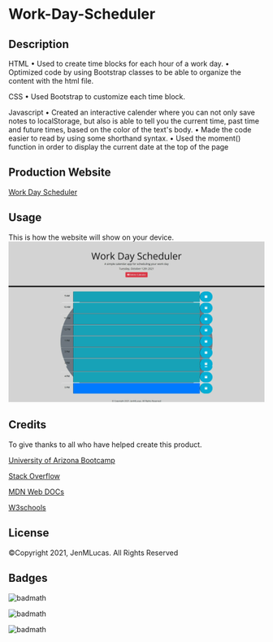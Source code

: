 # Work-Day-Scheduler

## Description
HTML 
• Used to create time blocks for each hour of a work day. 
• Optimized code by using Bootstrap classes to be able to organize the content with the html file. 

CSS
• Used Bootstrap to customize each time block. 

Javascript
• Created an interactive calender where you can not only save notes to localStorage, but also is able to tell you the current time, past time and future times, based on the color of the text's body.
• Made the code easier to read by using some shorthand syntax.
• Used the moment() function in order to display the current date at the top of the page 

## Production Website

[Work Day Scheduler](https://jenmlucas.github.io/Work-Day-Scheduler/ "Work Day Scheduler")

## Usage
This is how the website will show on your device.
![Website Screenshot](./assets/images/screenshot.png)

## Credits
To give thanks to all who have helped create this product.

[University of Arizona Bootcamp](https://courses.bootcampspot.com "UofA")

[Stack Overflow](https://stackoverflow.com/questions/7549561/section-vs-article-html5/ "StackOverflow")

[MDN Web DOCs](https://developer.mozilla.org/en-US/docs/Web/HTML/Element/aside "MDN")

[W3schools](https://www.w3schools.com/ "W3schools")

## License
©Copyright 2021, JenMLucas. All Rights Reserved

## Badges

![badmath](https://img.shields.io/badge/Html-35%25-green)

![badmath](https://img.shields.io/badge/Javascript-35%25-blue)

![badmath](https://img.shields.io/badge/CSS-30%25-red)